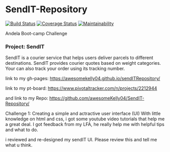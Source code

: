 # SendIT-Repository
[![Build Status](https://travis-ci.com/awesomeKelly04/SendIT-Repository.svg?branch=development)](https://travis-ci.com/awesomeKelly04/SendIT-Repository) [![Coverage Status](https://coveralls.io/repos/github/awesomeKelly04/SendIT-Repository/badge.svg?branch=APIv1)](https://coveralls.io/github/awesomeKelly04/SendIT-Repository?branch=APIv1) [![Maintainability](https://api.codeclimate.com/v1/badges/9c9177d74fbecca8e93a/maintainability)](https://codeclimate.com/github/awesomeKelly04/SendIT-Repository/maintainability)

Andela Boot-camp Challenge

<h3>Project: SendIT</h3>
<p>SendIT is a courier service that helps users deliver parcels to different destinations.  SendIT provides courier quotes based on weight categories. Your can also track your order using its tracking number.</p>

link to my gh-pages: https://awesomekelly04.github.io/sendITRepository/

link to my pt-board: https://www.pivotaltracker.com/n/projects/2212944

and link to my Repo: https://github.com/awesomeKelly04/SendIT-Repository/
					

Challenge 1: Creating a simple and actractive user interface (UI)
With little knowledge on html and css, i got some youtube video tutorials that help me a great deal. I got feedback from my LFA, he really help me with helpful tips and what to do. 

i reviewed and re-designed my sendIT UI. Please review this and tell me what u think.


